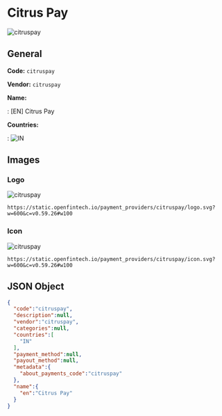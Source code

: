 
# Citrus Pay 
![citruspay](https://static.openfintech.io/payment_providers/citruspay/logo.svg?w=600&c=v0.59.26#w100)  

## General 
 
**Code:** `citruspay` 
 
**Vendor:** `citruspay` 
 
**Name:**  
 
:	[EN] Citrus Pay  
 
**Countries:**  
 
:	![IN](https://cdnjs.cloudflare.com/ajax/libs/flag-icon-css/3.3.0/flags/4x3/in.svg#w24)  

## Images 

### Logo 
 
![citruspay](https://static.openfintech.io/payment_providers/citruspay/logo.svg?w=600&c=v0.59.26#w100)  

```
https://static.openfintech.io/payment_providers/citruspay/logo.svg?w=600&c=v0.59.26#w100
```  

### Icon 
 
![citruspay](https://static.openfintech.io/payment_providers/citruspay/icon.svg?w=600&c=v0.59.26#w100)  

```
https://static.openfintech.io/payment_providers/citruspay/icon.svg?w=600&c=v0.59.26#w100
```  

## JSON Object 

```json
{
  "code":"citruspay",
  "description":null,
  "vendor":"citruspay",
  "categories":null,
  "countries":[
    "IN"
  ],
  "payment_method":null,
  "payout_method":null,
  "metadata":{
    "about_payments_code":"citruspay"
  },
  "name":{
    "en":"Citrus Pay"
  }
}
```  
